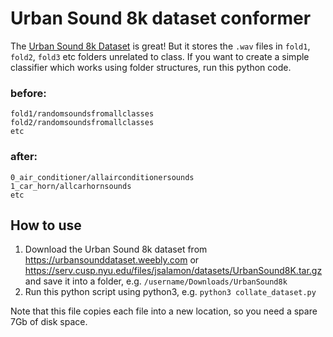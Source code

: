 # Urban Sound 8k dataset conformer

The [Urban Sound 8k Dataset](https://urbansounddataset.weebly.com/urbansound8k.html) is great! But it stores the `.wav` files in `fold1`, `fold2`, `fold3` etc folders unrelated to class. If you want to create a simple classifier which works using folder structures, run this python code.

### before:

```
fold1/randomsoundsfromallclasses
fold2/randomsoundsfromallclasses
etc
```

### after:

```
0_air_conditioner/allairconditionersounds
1_car_horn/allcarhornsounds
etc
```

## How to use

1. Download the Urban Sound 8k dataset from https://urbansounddataset.weebly.com or https://serv.cusp.nyu.edu/files/jsalamon/datasets/UrbanSound8K.tar.gz and save it into a folder, e.g. `/username/Downloads/UrbanSound8k`
2. Run this python script using python3, e.g. `python3 collate_dataset.py`

Note that this file copies each file into a new location, so you need a spare 7Gb of disk space. 